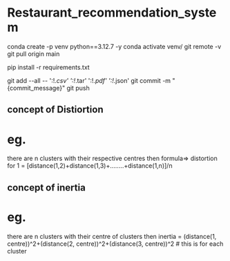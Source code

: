 # Restaurant_recommendation_system
 conda create -p venv python==3.12.7 -y
conda activate venv/
git remote -v
git pull origin main


pip install -r requirements.txt



git add --all -- ':!*.csv' ':!*.tar' ':!*.pdf' ':!*.json'
git commit -m "{commit_message}"
git push


## concept of Distiortion 
# eg.
there are n clusters with their respective centres
then formula=>
distortion for 1 = [distance(1,2)+distance(1,3)+........+distance(1,n)]/n

## concept of inertia
# eg. 
there are n clusters with their centre of clusters then 
inertia = (distance(1, centre))^2+(distance(2, centre))^2+(distance(3, centre))^2 # this is for each cluster